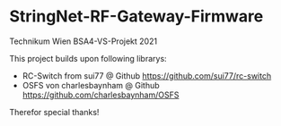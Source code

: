 # StringNet-RF-Gateway-Firmware
Technikum Wien BSA4-VS-Projekt 2021

This project builds upon following librarys:
- RC-Switch from sui77 @ Github https://github.com/sui77/rc-switch
- OSFS von charlesbaynham @ Github https://github.com/charlesbaynham/OSFS

Therefor special thanks!
